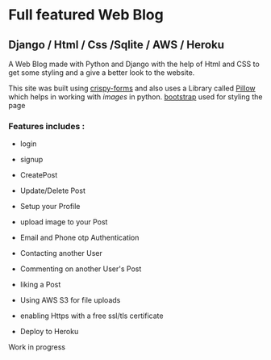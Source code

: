 # Full featured Web Blog

## Django / Html / Css /Sqlite / AWS / Heroku

A Web Blog made with Python and Django with the help of Html and CSS to get some styling and a give a better look to the website.

This site was built using [crispy-forms](https://django-crispy-forms.readthedocs.io/en/latest/) and also uses a Library called [Pillow](https://pypi.org/project/Pillow/) which helps in working with *images* in python.
[bootstrap](https://getbootstrap.com/docs/4.0/getting-started/introduction/#starter-template) used for styling the page 


### Features includes :

- login 

- signup

- CreatePost

- Update/Delete Post

- Setup your Profile 

- upload image to your Post

- Email and Phone otp Authentication

- Contacting another User

- Commenting on another User's Post

- liking a Post

- Using AWS S3 for file uploads

- enabling Https with a free ssl/tls certificate 

- Deploy to Heroku 



Work in progress 
